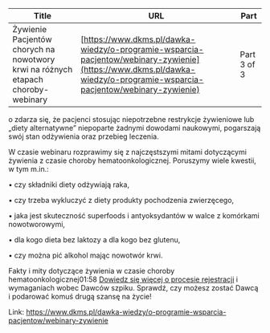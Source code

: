 | **Title**       | **URL**           | **Part**              |
|-----------------|-------------------|-----------------------|
| Żywienie Pacjentów chorych na nowotwory krwi na różnych etapach choroby- webinary         | [https://www.dkms.pl/dawka-wiedzy/o-programie-wsparcia-pacjentow/webinary-zywienie](https://www.dkms.pl/dawka-wiedzy/o-programie-wsparcia-pacjentow/webinary-zywienie)    | Part 3 of 3          |

o zdarza się, że pacjenci stosując niepotrzebne restrykcje żywieniowe lub „diety alternatywne” niepoparte żadnymi dowodami naukowymi, pogarszają swój stan odżywienia oraz przebieg leczenia.   

W czasie webinaru rozprawimy się z najczęstszymi mitami dotyczącymi żywienia z czasie choroby hematoonkologicznej. Poruszymy wiele kwestii, w tym m.in.:


  

• czy składniki diety odżywiają raka,  

• czy trzeba wykluczyć z diety produkty pochodzenia zwierzęcego,  

• jaka jest skuteczność superfoods i antyoksydantów w walce z komórkami nowotworowymi,  

• dla kogo dieta bez laktozy a dla kogo bez glutenu,  

• czy można pić alkohol mając nowotwór krwi.


Fakty i mity dotyczące żywienia w czasie choroby hematoonkologicznej01:58
[Dowiedz się więcej o procesie rejestracji](https://www.dkms.pl/dawka-wiedzy/o-rejestracji) i wymaganiach wobec Dawców szpiku. Sprawdź, czy możesz zostać Dawcą i podarować komuś drugą szansę na życie!



Link: https://www.dkms.pl/dawka-wiedzy/o-programie-wsparcia-pacjentow/webinary-zywienie

